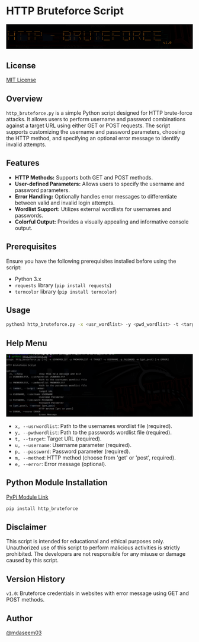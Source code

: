 # HTTP Bruteforce Script


![App Screenshot](https://github.com/mdaseem03/http_bruteforce/blob/main/img/app-screenshot.png)

## License 
[MIT License](https://choosealicense.com/licenses/mit/)


## Overview

`http_bruteforce.py` is a simple Python script designed for HTTP brute-force attacks. It allows users to perform username and password combinations against a target URL using either GET or POST requests. The script supports customizing the username and password parameters, choosing the HTTP method, and specifying an optional error message to identify invalid attempts.

## Features

- **HTTP Methods:** Supports both GET and POST methods.
- **User-defined Parameters:** Allows users to specify the username and password parameters.
- **Error Handling:** Optionally handles error messages to differentiate between valid and invalid login attempts.
- **Wordlist Support:** Utilizes external wordlists for usernames and passwords.
- **Colorful Output:** Provides a visually appealing and informative console output.

## Prerequisites

Ensure you have the following prerequisites installed before using the script:

- Python 3.x
- `requests` library (`pip install requests`)
- `termcolor` library (`pip install termcolor`)

## Usage

```bash
python3 http_bruteforce.py -x <usr_wordlist> -y <pwd_wordlist> -t <target_url> -u <username_param> -p <password_param> -m <http_method> [-e <error_message>]
```

## Help Menu
![Help Message](https://github.com/mdaseem03/http_bruteforce/blob/main/img/help.png)
- `x, --usrwordlist`: Path to the usernames wordlist file (required).
- `y, --pwdwordlist`: Path to the passwords wordlist file (required).
- `t, --target`: Target URL (required).
- `u, --username`: Username parameter (required).
- `p, --password`: Password parameter (required).
- `m, --method`: HTTP method (choose from 'get' or 'post', required).
- `e, --error`: Error message (optional).

## Python Module Installation
[PyPi Module Link](https://pypi.org/project/http-bruteforce/1.0/)
```bash
pip install http_bruteforce
```

## Disclaimer
This script is intended for educational and ethical purposes only. Unauthorized use of this script to perform malicious activities is strictly prohibited. The developers are not responsible for any misuse or damage caused by this script.

## Version History
`v1.0`: Bruteforce credentials in websites with error message using GET and POST methods.

## Author
[@mdaseem03](https://www.linkedin.com/in/mohammed-aseem%F0%9F%8E%96-11baa6217/)
